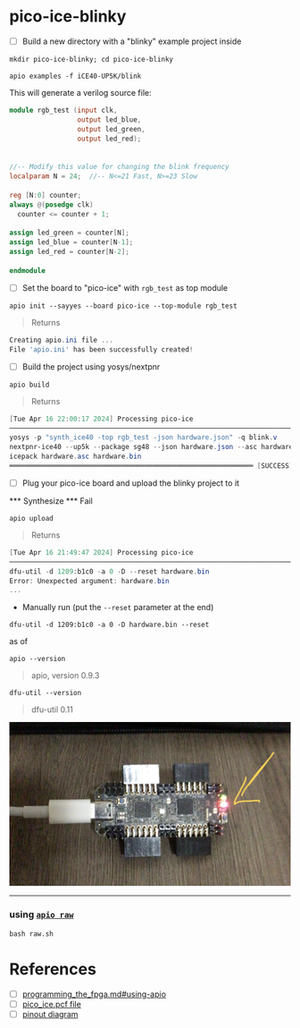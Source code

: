 # pico-ice-blinky


- [ ]  Build a new directory with a "blinky" example project inside

```
mkdir pico-ice-blinky; cd pico-ice-blinky
```

```
apio examples -f iCE40-UP5K/blink
```

This will generate a verilog source file:


```verilog
module rgb_test (input clk,
                 output led_blue,
                 output led_green,
                 output led_red);


//-- Modify this value for changing the blink frequency
localparam N = 24;  //-- N<=21 Fast, N>=23 Slow

reg [N:0] counter;
always @(posedge clk)
  counter <= counter + 1;

assign led_green = counter[N];
assign led_blue = counter[N-1];
assign led_red = counter[N-2];

endmodule
```

- [ ] Set the board to "pico-ice" with `rgb_test` as top module


```
apio init --sayyes --board pico-ice --top-module rgb_test 
```
> Returns
```powershell
Creating apio.ini file ...
File 'apio.ini' has been successfully created!
```



- [ ] Build the project using yosys/nextpnr

```
apio build
```
> Returns
```powershell
[Tue Apr 16 22:00:17 2024] Processing pico-ice
───────────────────────────────────────────────────────────────────────────────────────────────────────────────────────────────────────────────────────
yosys -p "synth_ice40 -top rgb_test -json hardware.json" -q blink.v
nextpnr-ice40 --up5k --package sg48 --json hardware.json --asc hardware.asc --pcf up5k.pcf -q
icepack hardware.asc hardware.bin
═════════════════════════════════════════════════════════════ [SUCCESS] Took 1.08 seconds ═════════════════════════════════════════════════════════════
```


- [ ] Plug your pico-ice board and upload the blinky project to it

*** Synthesize *** Fail


```
apio upload
```
> Returns
```powershell
[Tue Apr 16 21:49:47 2024] Processing pico-ice
───────────────────────────────────────────────────────────────────────────────────────────────────────────────────────────────────────────────────────
dfu-util -d 1209:b1c0 -a 0 -D --reset hardware.bin
Error: Unexpected argument: hardware.bin
...
```

- Manually run (put the `--reset` parameter at the end)

```
dfu-util -d 1209:b1c0 -a 0 -D hardware.bin --reset
```

as of

```
apio --version
```
> apio, version 0.9.3

```
dfu-util --version
```
> dfu-util 0.11

<img src=images/picoice-apio-upload.png width='' height='' > </img>

---

### using [`apio raw`](https://apiodoc.readthedocs.io/en/stable/source/user_guide/util_commands/cmd_raw.html)

```
bash raw.sh
```


# References


- [ ] [programming_the_fpga.md#using-apio](https://github.com/tinyvision-ai-inc/pico-ice/blob/main/Docs/programming_the_fpga.md#using-apio)
- [ ] [pico_ice.pcf file](https://github.com/tinyvision-ai-inc/pico-ice-sdk/blob/main/rtl/pico_ice.pcf)
- [ ] [pinout diagram](https://pico-ice.tinyvision.ai/md_pinout.html)
